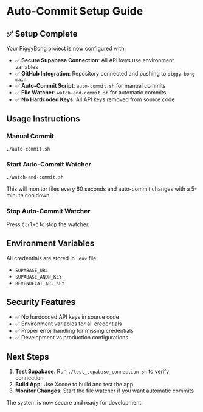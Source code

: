 # Auto-Commit Setup Guide

## ✅ Setup Complete

Your PiggyBong project is now configured with:

- ✅ **Secure Supabase Connection**: All API keys use environment variables
- ✅ **GitHub Integration**: Repository connected and pushing to `piggy-bong-main`
- ✅ **Auto-Commit Script**: `auto-commit.sh` for manual commits
- ✅ **File Watcher**: `watch-and-commit.sh` for automatic commits
- ✅ **No Hardcoded Keys**: All API keys removed from source code

## Usage Instructions

### Manual Commit
```bash
./auto-commit.sh
```

### Start Auto-Commit Watcher
```bash
./watch-and-commit.sh
```
This will monitor files every 60 seconds and auto-commit changes with a 5-minute cooldown.

### Stop Auto-Commit Watcher
Press `Ctrl+C` to stop the watcher.

## Environment Variables

All credentials are stored in `.env` file:
- `SUPABASE_URL`
- `SUPABASE_ANON_KEY` 
- `REVENUECAT_API_KEY`

## Security Features

- ✅ No hardcoded API keys in source code
- ✅ Environment variables for all credentials
- ✅ Proper error handling for missing credentials
- ✅ Development vs production configurations

## Next Steps

1. **Test Supabase**: Run `./test_supabase_connection.sh` to verify connection
2. **Build App**: Use Xcode to build and test the app
3. **Monitor Changes**: Start the file watcher if you want automatic commits

The system is now secure and ready for development!